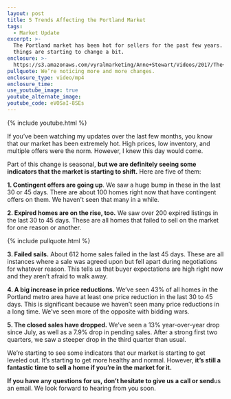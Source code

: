 ```yaml
---
layout: post
title: 5 Trends Affecting the Portland Market
tags:
  - Market Update
excerpt: >-
  The Portland market has been hot for sellers for the past few years. Now
  things are starting to change a bit.
enclosure: >-
  https://s3.amazonaws.com/vyralmarketing/Anne+Stewart/Videos/2017/The+Market+Is+Changing+-+Oregon+Real+Estate+Agent.mp4
pullquote: We’re noticing more and more changes.
enclosure_type: video/mp4
enclosure_time:
use_youtube_image: true
youtube_alternate_image:
youtube_code: eVOSaI-8SEs
---
```



{% include youtube.html %}

If you’ve been watching my updates over the last few months, you know that our market has been extremely hot. High prices, low inventory, and multiple offers were the norm. However, I knew this day would come.

Part of this change is seasonal, **but we are definitely seeing some indicators that the market is starting to shift.** Here are five of them:

**1. Contingent offers are going up**. We saw a huge bump in these in the last 30 or 45 days. There are about 100 homes right now that have contingent offers on them. We haven't seen that many in a while.

**2. Expired homes are on the rise, too.** We saw over 200 expired listings in the last 30 to 45 days. These are all homes that failed to sell on the market for one reason or another.

{% include pullquote.html %}

**3. Failed sails.** About 612 home sales failed in the last 45 days. These are all instances where a sale was agreed upon but fell apart during negotiations for whatever reason. This tells us that buyer expectations are high right now and they aren’t afraid to walk away.

**4. A big increase in price reductions.** We’ve seen 43% of all homes in the Portland metro area have at least one price reduction in the last 30 to 45 days. This is significant because we haven’t seen many price reductions in a long time. We’ve seen more of the opposite with bidding wars.

**5. The closed sales have dropped.** We’ve seen a 13% year-over-year drop since July, as well as a 7.9% drop in pending sales. After a strong first two quarters, we saw a steeper drop in the third quarter than usual.

We’re starting to see some indicators that our market is starting to get leveled out. It’s starting to get more healthy and normal. However, **it’s still a fantastic time to sell a home if you’re in the market for it.**

**If you have any questions for us, don’t hesitate to give us a call or send**us an email. We look forward to hearing from you soon.